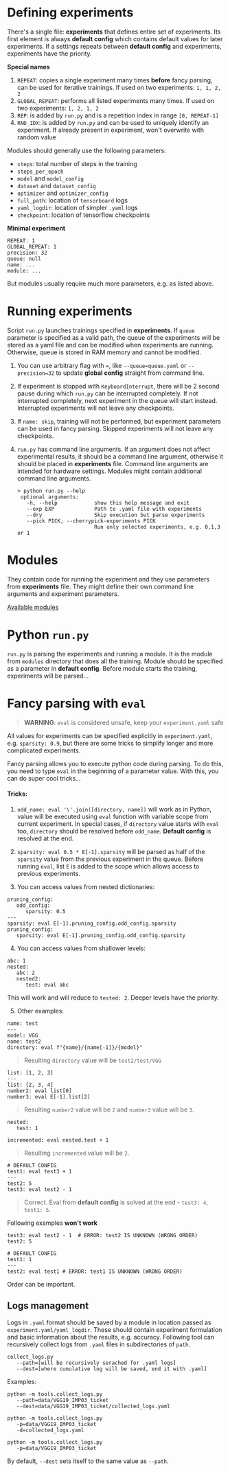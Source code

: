 # Defining experiments

There's a single file: **experiments** that defines entire set of experiments. Its first element is always **default config** which contains default values for later experiments. If a settings repeats between **default config** and experiments, experiments have the priority.

**Special names**

1. `REPEAT`: copies a single experiment many times **before** fancy parsing, can be used for iterative trainings. If used on two experiments: `1, 1, 2, 2`
2. `GLOBAL_REPEAT`: performs all listed experiments many times. If used on two experiments: `1, 2, 1, 2`
3. `REP`: is added by `run.py` and is a repetition index in range `[0, REPEAT-1]`
4. `RND_IDX`: is added by `run.py` and can be used to uniquely identify an experiment. If already present in experiment, won't overwrite with random value

Modules should generally use the following parameters:

* `steps`: total number of steps in the training
* `steps_per_epoch`
* `model` and `model_config`
* `dataset` and `dataset_config`
* `optimizer` and `optimizer_config`
* `full_path`: location of `tensorboard` logs
* `yaml_logdir`: location of simpler `.yaml` logs
* `checkpoint`: location of tensorflow checkpoints

**Minimal experiment**

```
REPEAT: 1
GLOBAL_REPEAT: 1
precision: 32
queue: null
name: ...
module: ...
```

But modules usually require much more parameters, e.g. as listed above.

# Running experiments

Script `run.py` launches trainings specified in **experiments**. If `queue` parameter is specified as a valid path, the queue of the experiments will be stored as a yaml file and can be modified when experiments are running. Otherwise, queue is stored in RAM memory and cannot be modified.

1. You can use arbitrary flag with `=`, like `--queue=queue.yaml` or `--precision=32` to update **global config** straight from command line.

2. If experiment is stopped with `KeyboardInterrupt`, there will be 2 second pause during which `run.py` can be interrupted completely. If not interrupted completely, next experiment in the queue will start instead. Interrupted experiments will not leave any checkpoints.

3. If `name: skip`, training will not be performed, but experiment parameters can be used in fancy parsing. Skipped experiments will not leave any checkpoints.

4. `run.py` has command line arguments. If an argument does not affect experimental results, it should be a command line argument, otherwise it should be placed in **experiments** file. Command line arguments are intended for hardware settings. Modules might contain additional command line arguments.
   ```
   > python run.py --help
    optional arguments:
      -h, --help            show this help message and exit
      --exp EXP             Path to .yaml file with experiments
      --dry                 Skip execution but parse experiments
      --pick PICK, --cherrypick-experiments PICK
                            Run only selected experiments, e.g. 0,1,3 or 1
   ```

# Modules

They contain code for running the experiment and they use parameters from **experiments** file. They might define their own command line arguments and experiment parameters.

[Available modules](modules/README.md)

# Python `run.py`

`run.py` is parsing the experiments and running a module. It is the module from `modules` directory that does all the training. Module should be specified as a parameter in **default config**. Before module starts the training, experiments will be parsed...

# Fancy parsing with `eval`

> **WARNING**: `eval` is considered unsafe, keep your `experiment.yaml` safe

All values for experiments can be specified explicitly in `experiment.yaml`, e.g. `sparsity: 0.9`, but there are some tricks to simplify longer and more complicated experiments.

Fancy parsing allows you to execute python code during parsing. To do this, you need to type `eval` in the beginning of a parameter value. With this, you can do super cool tricks...

#### Tricks:

1. `odd_name: eval '\'.join([directory, name])` will work as in Python, value will be executed using `eval` function with variable scope from current experiment. In special cases, if `directory` value starts with `eval` too, `directory` should be resolved before `odd_name`. **Default config** is resolved at the end.

2. `sparsity: eval 0.5 * E[-1].sparsity` will be parsed as half of the `sparsity` value from the previous experiment in the queue. Before running `eval`, list `E` is added to the scope which allows access to previous experiments.

3. You can access values from nested dictionaries:

```
pruning_config:
   odd_config:
      sparsity: 0.5
---
sparsity: eval E[-1].pruning_config.odd_config.sparsity
pruning_config:
   sparsity: eval E[-1].pruning_config.odd_config.sparsity
```

4. You can access values from shallower levels:

```
abc: 1
nested:
   abc: 2
   nested2:
      test: eval abc
```

This will work and will reduce to `tested: 2`. Deeper levels have the priority.

5. Other examples:

```
name: test
---
model: VGG
name: test2
directory: eval f"{name}/{name[-1]}/{model}"
```

> Resulting `directory` value will be `test2/test/VGG`

```
list: [1, 2, 3]
---
list: [2, 3, 4]
number2: eval list[0]
number3: eval E[-1].list[2]
```

> Resulting `number2` value will be `2` and `number3` value will be `3`.

```
nested:
   test: 1

incremented: eval nested.test + 1
```

> Resulting `incremented` value will be `2`.

```
# DEFAULT CONFIG
test1: eval test3 + 1
---
test2: 5
test3: eval test2 - 1
```

> Correct. Eval from **default config** is solved at the end - `test3: 4`, `test1: 5`.

Following examples **won't work**

```
test3: eval test2 - 1  # ERROR: test2 IS UNKNOWN (WRONG ORDER)
test2: 5
```

```
# DEFAULT CONFIG
test1: 1
---
test2: eval test1 # ERROR: test1 IS UNKNOWN (WRONG ORDER)
```

Order can be important.

## Logs management

Logs in `.yaml` format should be saved by a module in location passed as `experiment.yaml/yaml_logdir`. These should contain experiment formulation and basic information about the results, e.g. accuracy. Following tool can recursively collect logs from `.yaml` files in subdirectories of `path`.

```
collect_logs.py 
   --path=[will be recursively serached for .yaml logs] 
   --dest=[where cumulative log will be saved, end it with .yaml]
```

Examples:

```
python -m tools.collect_logs.py 
   --path=data/VGG19_IMP03_ticket 
   --dest=data/VGG19_IMP03_ticket/collected_logs.yaml
```

```
python -m tools.collect_logs.py 
   -p=data/VGG19_IMP03_ticket 
   -d=collected_logs.yaml
```

```
python -m tools.collect_logs.py 
   -p=data/VGG19_IMP03_ticket 
```

By default, `--dest` sets itself to the same value as `--path`.
